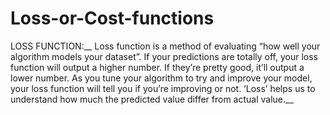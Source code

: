 # Loss-or-Cost-functions
LOSS FUNCTION:__
Loss function is a method of evaluating “how well your algorithm models your dataset”. If your predictions are totally off, your loss function will output a higher number. If they’re pretty good, it’ll output a lower number. As you tune your algorithm to try and improve your model, your loss function will tell you if you’re improving or not. ‘Loss’ helps us to understand how much the predicted value differ from actual value.__
